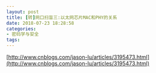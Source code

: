 ```yaml
---
layout: post
title: [转]网口扫盲三:以太网芯片MAC和PHY的关系
date: 2018-07-23 18:28:58
categories:
- 密码学与安全
tags:
---
```


[http://www.cnblogs.com/jason-lu/articles/3195473.html](http://www.cnblogs.com/jason-lu/articles/3195473.html)  
